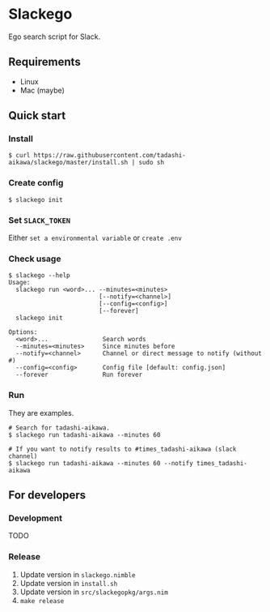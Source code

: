 Slackego
========

Ego search script for Slack.


Requirements
------------

* Linux
* Mac (maybe)


Quick start
-----------

### Install

```
$ curl https://raw.githubusercontent.com/tadashi-aikawa/slackego/master/install.sh | sudo sh
```


### Create config

```
$ slackego init
```


### Set `SLACK_TOKEN`

Either `set a environmental variable` or `create .env`


### Check usage

```
$ slackego --help
Usage:
  slackego run <word>... --minutes=<minutes>
                         [--notify=<channel>]
                         [--config=<config>]
                         [--forever]
  slackego init

Options:
  <word>...               Search words
  --minutes=<minutes>     Since minutes before
  --notify=<channel>      Channel or direct message to notify (without #)
  --config=<config>       Config file [default: config.json]
  --forever               Run forever
```


### Run

They are examples.

```
# Search for tadashi-aikawa.
$ slackego run tadashi-aikawa --minutes 60

# If you want to notify results to #times_tadashi-aikawa (slack channel)
$ slackego run tadashi-aikawa --minutes 60 --notify times_tadashi-aikawa
```


For developers
--------------

### Development

TODO


### Release

1. Update version in `slackego.nimble`
2. Update version in `install.sh`
3. Update version in `src/slackegopkg/args.nim`
4. `make release`
